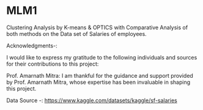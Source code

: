 # MLM1

Clustering Analysis by K-means & OPTICS with Comparative Analysis of both methods on the Data set of Salaries of employees.

Acknowledgments-:

I would like to express my gratitude to the following individuals and sources for their contributions to this project:

Prof. Amarnath Mitra: I am thankful for the guidance and support provided by Prof. Amarnath Mitra, whose expertise has been invaluable in shaping this project.

Data Source -: https://www.kaggle.com/datasets/kaggle/sf-salaries
